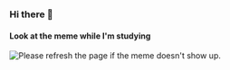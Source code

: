 ### Hi there 👋
#### Look at the meme while I'm studying

<img src='https://random-memer.herokuapp.com/' title="Meme" alt="Please refresh the page if the meme doesn't show up.">

